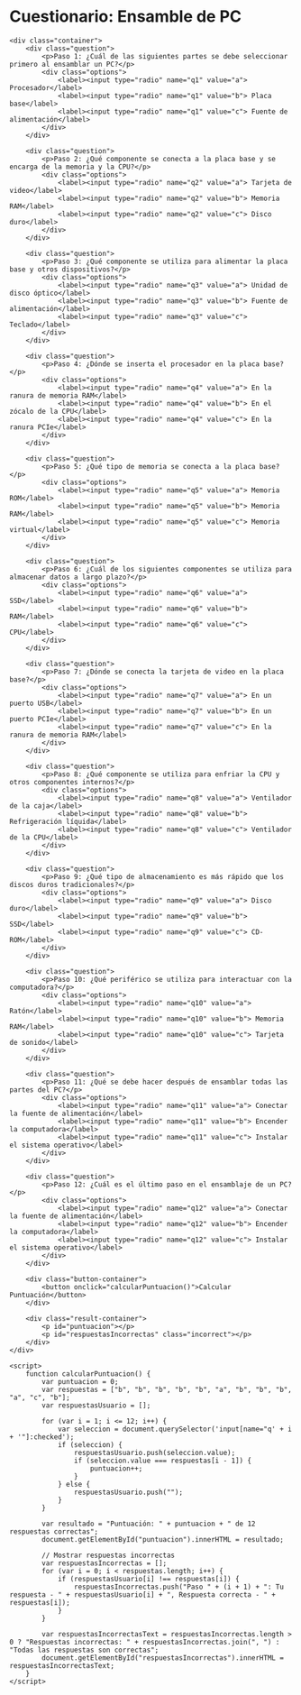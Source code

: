 <html>
<body>
    <h1>Cuestionario: Ensamble de PC</h1>

    <div class="container">
        <div class="question">
            <p>Paso 1: ¿Cuál de las siguientes partes se debe seleccionar primero al ensamblar un PC?</p>
            <div class="options">
                <label><input type="radio" name="q1" value="a"> Procesador</label>
                <label><input type="radio" name="q1" value="b"> Placa base</label>
                <label><input type="radio" name="q1" value="c"> Fuente de alimentación</label>
            </div>
        </div>

        <div class="question">
            <p>Paso 2: ¿Qué componente se conecta a la placa base y se encarga de la memoria y la CPU?</p>
            <div class="options">
                <label><input type="radio" name="q2" value="a"> Tarjeta de video</label>
                <label><input type="radio" name="q2" value="b"> Memoria RAM</label>
                <label><input type="radio" name="q2" value="c"> Disco duro</label>
            </div>
        </div>

        <div class="question">
            <p>Paso 3: ¿Qué componente se utiliza para alimentar la placa base y otros dispositivos?</p>
            <div class="options">
                <label><input type="radio" name="q3" value="a"> Unidad de disco óptico</label>
                <label><input type="radio" name="q3" value="b"> Fuente de alimentación</label>
                <label><input type="radio" name="q3" value="c"> Teclado</label>
            </div>
        </div>

        <div class="question">
            <p>Paso 4: ¿Dónde se inserta el procesador en la placa base?</p>
            <div class="options">
                <label><input type="radio" name="q4" value="a"> En la ranura de memoria RAM</label>
                <label><input type="radio" name="q4" value="b"> En el zócalo de la CPU</label>
                <label><input type="radio" name="q4" value="c"> En la ranura PCIe</label>
            </div>
        </div>

        <div class="question">
            <p>Paso 5: ¿Qué tipo de memoria se conecta a la placa base?</p>
            <div class="options">
                <label><input type="radio" name="q5" value="a"> Memoria ROM</label>
                <label><input type="radio" name="q5" value="b"> Memoria RAM</label>
                <label><input type="radio" name="q5" value="c"> Memoria virtual</label>
            </div>
        </div>

        <div class="question">
            <p>Paso 6: ¿Cuál de los siguientes componentes se utiliza para almacenar datos a largo plazo?</p>
            <div class="options">
                <label><input type="radio" name="q6" value="a"> SSD</label>
                <label><input type="radio" name="q6" value="b"> RAM</label>
                <label><input type="radio" name="q6" value="c"> CPU</label>
            </div>
        </div>

        <div class="question">
            <p>Paso 7: ¿Dónde se conecta la tarjeta de video en la placa base?</p>
            <div class="options">
                <label><input type="radio" name="q7" value="a"> En un puerto USB</label>
                <label><input type="radio" name="q7" value="b"> En un puerto PCIe</label>
                <label><input type="radio" name="q7" value="c"> En la ranura de memoria RAM</label>
            </div>
        </div>

        <div class="question">
            <p>Paso 8: ¿Qué componente se utiliza para enfriar la CPU y otros componentes internos?</p>
            <div class="options">
                <label><input type="radio" name="q8" value="a"> Ventilador de la caja</label>
                <label><input type="radio" name="q8" value="b"> Refrigeración líquida</label>
                <label><input type="radio" name="q8" value="c"> Ventilador de la CPU</label>
            </div>
        </div>

        <div class="question">
            <p>Paso 9: ¿Qué tipo de almacenamiento es más rápido que los discos duros tradicionales?</p>
            <div class="options">
                <label><input type="radio" name="q9" value="a"> Disco duro</label>
                <label><input type="radio" name="q9" value="b"> SSD</label>
                <label><input type="radio" name="q9" value="c"> CD-ROM</label>
            </div>
        </div>

        <div class="question">
            <p>Paso 10: ¿Qué periférico se utiliza para interactuar con la computadora?</p>
            <div class="options">
                <label><input type="radio" name="q10" value="a"> Ratón</label>
                <label><input type="radio" name="q10" value="b"> Memoria RAM</label>
                <label><input type="radio" name="q10" value="c"> Tarjeta de sonido</label>
            </div>
        </div>

        <div class="question">
            <p>Paso 11: ¿Qué se debe hacer después de ensamblar todas las partes del PC?</p>
            <div class="options">
                <label><input type="radio" name="q11" value="a"> Conectar la fuente de alimentación</label>
                <label><input type="radio" name="q11" value="b"> Encender la computadora</label>
                <label><input type="radio" name="q11" value="c"> Instalar el sistema operativo</label>
            </div>
        </div>

        <div class="question">
            <p>Paso 12: ¿Cuál es el último paso en el ensamblaje de un PC?</p>
            <div class="options">
                <label><input type="radio" name="q12" value="a"> Conectar la fuente de alimentación</label>
                <label><input type="radio" name="q12" value="b"> Encender la computadora</label>
                <label><input type="radio" name="q12" value="c"> Instalar el sistema operativo</label>
            </div>
        </div>

        <div class="button-container">
            <button onclick="calcularPuntuacion()">Calcular Puntuación</button>
        </div>

        <div class="result-container">
            <p id="puntuacion"></p>
            <p id="respuestasIncorrectas" class="incorrect"></p>
        </div>
    </div>

    <script>
        function calcularPuntuacion() {
            var puntuacion = 0;
            var respuestas = ["b", "b", "b", "b", "b", "a", "b", "b", "b", "a", "c", "b"];
            var respuestasUsuario = [];

            for (var i = 1; i <= 12; i++) {
                var seleccion = document.querySelector('input[name="q' + i + '"]:checked');
                if (seleccion) {
                    respuestasUsuario.push(seleccion.value);
                    if (seleccion.value === respuestas[i - 1]) {
                        puntuacion++;
                    }
                } else {
                    respuestasUsuario.push("");
                }
            }

            var resultado = "Puntuación: " + puntuacion + " de 12 respuestas correctas";
            document.getElementById("puntuacion").innerHTML = resultado;

            // Mostrar respuestas incorrectas
            var respuestasIncorrectas = [];
            for (var i = 0; i < respuestas.length; i++) {
                if (respuestasUsuario[i] !== respuestas[i]) {
                    respuestasIncorrectas.push("Paso " + (i + 1) + ": Tu respuesta - " + respuestasUsuario[i] + ", Respuesta correcta - " + respuestas[i]);
                }
            }

            var respuestasIncorrectasText = respuestasIncorrectas.length > 0 ? "Respuestas incorrectas: " + respuestasIncorrectas.join(", ") : "Todas las respuestas son correctas";
            document.getElementById("respuestasIncorrectas").innerHTML = respuestasIncorrectasText;
        }
    </script>
</body>
</html>
